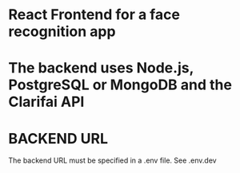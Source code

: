# React Frontend for a face recognition app

# The backend uses Node.js, PostgreSQL or MongoDB and the Clarifai API


# BACKEND URL
The backend URL must be specified in a .env file. See .env.dev
